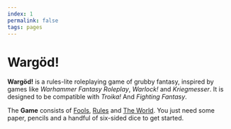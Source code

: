 ```yaml
---
index: 1
permalink: false
tags: pages
---
```


# Wargöd!

**Wargöd!** is a rules-lite roleplaying game of grubby fantasy, inspired by games like _Warhammer Fantasy Roleplay_, _Warlock!_ and _Kriegmesser_. It is designed to be compatible with _Troika!_ And _Fighting Fantasy_.

The **Game** consists of [Fools](sections/fools/fools.md), [Rules](sections/rules/rules.md) and [The World](sections/world/world.md). You just need some paper, pencils and a handful of six-sided dice to get started.
